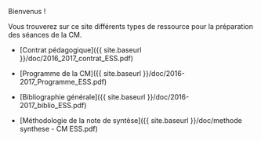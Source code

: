 Bienvenus !

Vous trouverez sur ce site différents types de ressource pour la préparation des séances de la CM.

- [Contrat pédagogique]({{ site.baseurl }}/doc/2016_2017_contrat_ESS.pdf)

- [Programme de la CM]({{ site.baseurl }}/doc/2016-2017_Programme_ESS.pdf)

- [Bibliographie générale]({{ site.baseurl }}/doc/2016-2017_biblio_ESS.pdf)

- [Méthodologie de la note de syntèse]({{ site.baseurl }}/doc/methode synthese - CM ESS.pdf)

